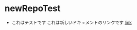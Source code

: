 # newRepoTest

- これはテストです
これは新しいドキュメントのリンクです
[link](https://github.com/NbtKmy/newRepoTest/blob/main/aNewFile.md)

